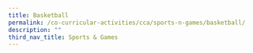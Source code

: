 ```yaml
---
title: Basketball
permalink: /co-curricular-activities/cca/sports-n-games/basketball/
description: ""
third_nav_title: Sports & Games
---
```

